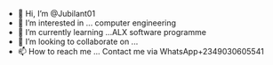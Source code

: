- 👋 Hi, I’m @Jubilant01
- 👀 I’m interested in ... computer engineering
- 🌱 I’m currently learning ...ALX software programme
- 💞️ I’m looking to collaborate on ...
- 📫 How to reach me ... Contact me via WhatsApp+2349030605541

<!---
Jubilant01/Jubilant01 is a ✨ special ✨ repository because its `README.md` (this file) appears on your GitHub profile.
You can click the Preview link to take a look at your changes.
--->
